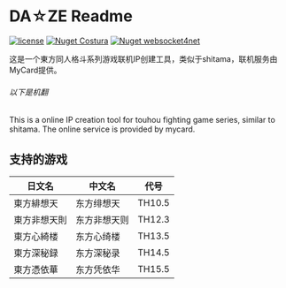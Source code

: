 # DA☆ZE Readme

[![license](https://img.shields.io/hexpm/l/plug?style=flat-square)](http://www.apache.org/licenses/LICENSE-2.0)
[![Nuget Costura](https://img.shields.io/badge/nuget-Costura-lightgrey?style=flat-square)](https://github.com/Fody/Costura)
[![Nuget websocket4net](https://img.shields.io/badge/nuget-websocket4net-lightgrey?style=flat-square)](http://websocket4net.codeplex.com/)

这是一个東方同人格斗系列游戏联机IP创建工具，类似于shitama，联机服务由MyCard提供。

###### 以下是机翻
This is a online IP creation tool for touhou fighting game series, similar to shitama. The online service is provided by mycard.

## 支持的游戏
| 日文名  | 中文名  | 代号  |
| ------------ | ------------ | ------------ |
| 東方緋想天 | 东方绯想天  | TH10.5  |
| 東方非想天則  | 东方非想天则  | TH12.3  |
| 東方心綺楼  | 东方心绮楼  | TH13.5  |
| 東方深秘録  | 东方深秘录  | TH14.5  |
| 東方憑依華  | 东方凭依华  | TH15.5  |
